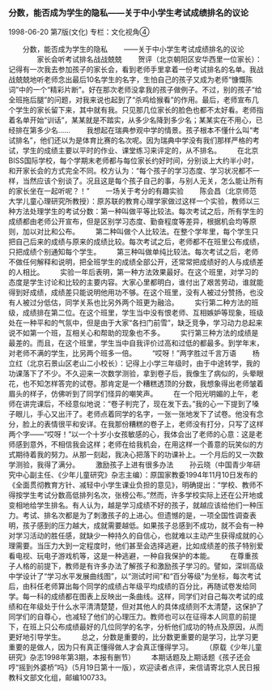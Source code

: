 ### 分数，能否成为学生的隐私——关于中小学生考试成绩排名的议论

1998-06-20
第7版(文化)
专栏：文化视角④

　　分数，能否成为学生的隐私
　　——关于中小学生考试成绩排名的议论
　　　　家长会听考试排名战战兢兢
　　贺评（北京朝阳区安华西里一位家长）：记得有一次我去参加孩子的家长会，看到老师手里拿着一份考试排名的名单。我战战兢兢地听老师念出最后10名学生的名字，生怕自己的孩子又成为老师“慷慨陈词”中的一个“精彩片断”。好在那次老师没拿我的孩子做例子。不过，别的孩子“给全班拖后腿”的问题，对我来说也起到了“杀鸡给猴看”的作用。最后，老师宣布几个学生的家长留下来，其中就有我。只见那几位家长的脸色也都不太好看。老师指着名单开始“训话”，某某就是不踏实，从多少名降到多少名；某某实在不用心，已经排在第多少名……
　　我想起在瑞典参观中学的情景。孩子根本不懂什么叫“考试排名”，他们还以为是体育比赛的名次呢。因为瑞典中学没有我们那样严格的考试，学生的成绩主要以平时的作业、课堂练习来评定的，从不排名。
　　在北京BISS国际学校，每个学期末老师都与每位家长约好时间，分别谈上大约半小时，和开家长会的方式完全不同。校方认为：“每个孩子的学习态度、学习状况都不一样，当然应该个别谈了。况且这是每个孩子自己的事，与别人无关，怎么能让所有的家长坐在一起听呢？！”
　　一场关于考分的有趣实验
　　陈会昌（北京师范大学儿童心理研究所教授）：原苏联的教育心理学家做过这样一个实验，教师以三种方法处理学生的考试分数：第一种叫做平等比较法。每次考试之后，所有学生的成绩都由老师公开宣布，但是区别学习态度、勤奋程度等差异，根据机会均等原则，加以对比和公布。
　　第二种叫做个人比较法。在整个学年里，每个学生只把自己后来的成绩与原来的成绩比较。每次考试之后，老师都不在班里公布成绩，只把成绩个别通知每个学生。
　　第三种叫做单纯比较法。每次考试之后，老师不做任何解释和说明，把全班学生的成绩全部公开，还常常把成绩好的人与成绩差的人相比。
　　实验一年后表明，第一种方法效果最好。在这个班里，对学习的态度是学生讨论和比较的主要内容。大家心里都明白，谁付出了艰苦劳动，谁就能得到好成绩，成绩差只能说明他用功不够。在这个班里，没有人被过分赞扬，也没有人被过分低估，同学关系也比另外两个班更为融洽。
　　实行第二种方法的班级，成绩排在第二位。在这个班里，学生当中没有恨老师、互相嫉妒等现象，班级处在一种平和的气氛中，但是由于大家“各扫门前雪”，缺乏竞争，学习动力总起来说不如第一个班，互相关心和帮助的现象也不多。
　　实行第三种方法的成绩是最差的。而且，在这个班里，学生当中自我评价过高和过低的都最多。到学年末，对老师不满的学生，比另两个班多一倍。
　　“哎呀！”两字胜过千言万语
　　杨立红（北京石景山区老山二小校长）：记得上小学三年级时，由于中途转学，我的功课落下了不少。不久迎来一次数学测验，拿到卷子后，我像生了病似的，头晕眼花，也不知怎样答完的试卷。那肯定是一个糟糕透顶的分数，我想象得出老师皱着眉头的样子，仿佛听到了同学们怪异的嘲笑声。
　　在一个阳光明媚的上午，老师在讲完课后，不经意似地说：“卷子判完了，现在发下去。”我的心一下提到了嗓子眼儿，手心又出汗了。老师点着同学的名字，一张一张地发下了试卷。他没有念分，脸上的表情很平和安详。在我那份糟糕的卷子上，老师没有打分，只写了这样两个字——“哎呀！”以一个十岁小女孩敏感的心，我体会出了老师的心意：这是老师感到意外，不相信我会这样；老师在给我机会，在用这样一个善意的玩笑似的方式期待着我的努力。从那一刻起，我决心把落下的功课补上。一个月后的又一次数学测验，我得了满分。
　　激励孩子上进有很多办法
　　孙云晓（中国青少年研究中心副主任、《少年儿童研究》杂志主编）：原国家教委1994年11月10日发布的《全面贯彻教育方针、减轻中小学生课业负担的意见》，明确提出：“学校、教师不得按学生考试分数高低排列名次，张榜公布。”然而，许多学校实际上还在公开地或变相地给学生排名。有人认为，越是学习成绩不好的孩子，就越应该给他们一种压力。考试、排名次都是为了刺激孩子的上进心。但遗憾的是，一项全国性调查表明，孩子感到的压力越大，成就需要越低。如果孩子总感到不成功，就不会有一种对学习活动的胜任感，就缺少一种持久的自信心，也就难以主动产生获得成就的心理需要。当压力大到一定程度时，他们甚至会选择逃避，比如成绩差的孩子特别爱看电视、玩电子游戏机等，这是一种逃避，一种自我保护的本能。
　　在尊重孩子人格的前提下，教师是有许多办法了解孩子和激励孩子学习的。譬如，深圳高级中学设计了“学习水平发展曲线图”，以“测试时间”和“百分等级”为坐标，每次考试后，由科任老师算出每个同学的成绩占年级平均成绩的百分比，再随试卷发给同学。每一科的成绩都在图表上反映出一条曲线。这样，同学们对自己每次考试的成绩和在年级处于什么水平清清楚楚，但对其他人的具体成绩则不太清楚，这保护了同学们的自尊心，也减轻了他们的心理压力。教师也可以在征得本人同意的前提下，在班上只公布成绩最好的几位同学的名字，分析他们成功的特点及原因，从而更好地引导学生。
　　总之，分数是重要的，比分数更重要的是学习，比学习更重要的是做人，因为只有真正懂得做人才会真正懂得学习。
　　（原载《少年儿童研究》杂志1998年第3期，本报有删节）
　　本期话题及上期话题《孩子还会哼“摇到外婆桥”吗》（5月19日第十一版），欢迎读者点评，来信请寄北京人民日报教科文部文化组，邮编100733。
